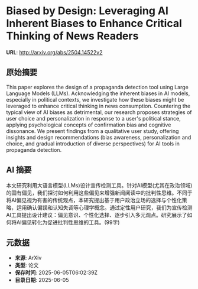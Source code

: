 # Biased by Design: Leveraging AI Inherent Biases to Enhance Critical Thinking of News Readers

**URL**: http://arxiv.org/abs/2504.14522v2

## 原始摘要

This paper explores the design of a propaganda detection tool using Large
Language Models (LLMs). Acknowledging the inherent biases in AI models,
especially in political contexts, we investigate how these biases might be
leveraged to enhance critical thinking in news consumption. Countering the
typical view of AI biases as detrimental, our research proposes strategies of
user choice and personalization in response to a user's political stance,
applying psychological concepts of confirmation bias and cognitive dissonance.
We present findings from a qualitative user study, offering insights and design
recommendations (bias awareness, personalization and choice, and gradual
introduction of diverse perspectives) for AI tools in propaganda detection.


## AI 摘要

本文研究利用大语言模型(LLMs)设计宣传检测工具。针对AI模型(尤其在政治领域)的固有偏见，我们探讨如何利用这些偏见来增强新闻阅读中的批判性思维。不同于将AI偏见视为有害的传统观点，本研究提出基于用户政治立场的选择与个性化策略，运用确认偏误和认知失调等心理学概念。通过定性用户研究，我们为宣传检测AI工具提出设计建议：偏见意识、个性化选择、逐步引入多元观点。研究展示了如何将AI偏见转化为促进批判性思维的工具。(99字)

## 元数据

- **来源**: ArXiv
- **类型**: 论文
- **保存时间**: 2025-06-05T06:02:39Z
- **目录日期**: 2025-06-05
